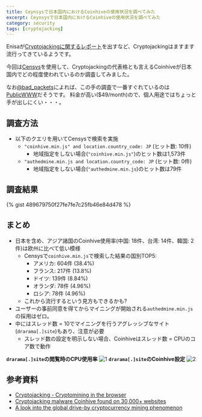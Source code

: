 ```yaml
---
title: Ceynsysで日本国内におけるCoinhiveの使用状況を調べてみた
excerpt: Ceynsysで日本国内におけるCoinhiveの使用状況を調べてみた
category: security
tags: [cryptojacking]
---
```


Enisaが[Cryptojackingに関するレポート](https://www.enisa.europa.eu/publications/info-notes/cryptojacking-cryptomining-in-the-browser)を出すなど、Cryptojackingはますます流行ってきているようです。

今回は[Censys](https://www.censys.io/)を使用して、Cryptojackingの代表格とも言えるCoinhiveが日本国内でどの程度使われているのか調査してみました。

なお[@bad_packets](https://twitter.com/bad_packets)によれば、この手の調査で一番すぐれているのは[PublicWWW](https://publicwww.com/)だそうです。
料金が高い($49/month)ので、個人用途ではちょっと手が出しにくい・・・。


## 調査方法

* 以下のクエリを用いてCensysで検索を実施
  * `"coinhive.min.js" and location.country_code: JP` (ヒット数: 10件)
    * 地域指定をしない場合(`"coinhive.min.js"`)のヒット数は1,573件
  * `"authedmine.min.js and location.country_code: JP` (ヒット数: 0件)
    * 地域指定をしない場合(`"authedmine.min.js`)のヒット数は79件

## 調査結果
{% gist 489679750f27fe7fe7c25fb46e84d478 %}

## まとめ 

* 日本を含め、アジア諸国のCoinhive使用率(中国: 18件、台湾: 14件、韓国: 2件)は欧州に比べて低い模様
  * Censysで`coinhive.min.js`で検索した結果の国別TOP5:
    * アメリカ: 604件 (38.4%)
    * フランス: 217件 (13.8%)
    * ドイツ: 139件 (8.84%)
    * オランダ: 78件 (4.96%)
    * ロシア: 78件 (4.96%)
  * これから流行するという見方もできるかも?
* ユーザーの事前同意を得てからマイニングが開始される`authedmine.min.js`の採用はゼロ。
* 中にはスレッド数 = 10でマイニングを行うアグレッシブなサイト(`drarama[.]site`)もあり、注意が必要
  * スレッド数の設定を明示しない場合、Coinhiveはスレッド数 = CPUのコア数で動作

**`drarama[.]site`の閲覧時のCPU使用率**
![1](https://user-images.githubusercontent.com/291028/32712866-05509844-c88a-11e7-9885-80b3a739d570.png)
**`drarama[.]site`のCoinhive設定**
![2](https://user-images.githubusercontent.com/291028/32712871-0bc9f47c-c88a-11e7-85d2-a083013f0352.png)

## 参考資料
* [Cryptojacking - Cryptomining in the browser](https://www.enisa.europa.eu/publications/info-notes/cryptojacking-cryptomining-in-the-browser)
* [Cryptojacking malware Coinhive found on 30,000+ websites](https://badpackets.net/cryptojacking-malware-coinhive-found-on-30000-websites/)
* [A look into the global drive-by cryptocurrency mining phenomenon](https://blog.malwarebytes.com/cybercrime/2017/11/a-look-into-the-global-drive-by-cryptocurrency-mining-phenomenon/)
